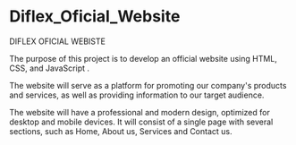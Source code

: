 # Diflex_Oficial_Website
DIFLEX OFICIAL WEBISTE

The purpose of this project is to develop an official website using HTML, CSS, and JavaScript . 

The website will serve as a platform for promoting our company's products and services, as well as providing information to our target audience.

The website will have a professional and modern design, optimized for desktop and mobile devices. It will consist of a single page with several sections, such as Home, About us, Services and Contact us. 
